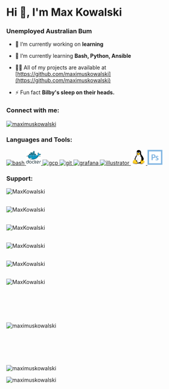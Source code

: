 <h1 align="left">Hi 👋, I'm Max Kowalski</h1>
<h3 align="left">Unemployed Australian Bum</h3>

- 🔭 I’m currently working on **learning**

- 🌱 I’m currently learning **Bash, Python, Ansible**

- 👨‍💻 All of my projects are available at [https://github.com/maximuskowalski](https://github.com/maximuskowalski)

- ⚡ Fun fact **Bilby's sleep on their heads.**

<h3 align="left">Connect with me:</h3>
<p align="left">
<a href="https://dev.to/maximuskowalski" target="blank"><img align="center" src="https://cdn.jsdelivr.net/npm/simple-icons@3.0.1/icons/dev-dot-to.svg" alt="maximuskowalski" height="30" width="40" /></a>
</p>

<h3 align="left">Languages and Tools:</h3>
<p align="left"> <a href="https://www.gnu.org/software/bash/" target="_blank"> <img src="https://www.vectorlogo.zone/logos/gnu_bash/gnu_bash-icon.svg" alt="bash" width="40" height="40"/> </a> <a href="https://www.docker.com/" target="_blank"> <img src="https://raw.githubusercontent.com/devicons/devicon/master/icons/docker/docker-original-wordmark.svg" alt="docker" width="40" height="40"/> </a> <a href="https://cloud.google.com" target="_blank"> <img src="https://www.vectorlogo.zone/logos/google_cloud/google_cloud-icon.svg" alt="gcp" width="40" height="40"/> </a> <a href="https://git-scm.com/" target="_blank"> <img src="https://www.vectorlogo.zone/logos/git-scm/git-scm-icon.svg" alt="git" width="40" height="40"/> </a> <a href="https://grafana.com" target="_blank"> <img src="https://www.vectorlogo.zone/logos/grafana/grafana-icon.svg" alt="grafana" width="40" height="40"/> </a> <a href="https://www.adobe.com/in/products/illustrator.html" target="_blank"> <img src="https://www.vectorlogo.zone/logos/adobe_illustrator/adobe_illustrator-icon.svg" alt="illustrator" width="40" height="40"/> </a> <a href="https://www.linux.org/" target="_blank"> <img src="https://raw.githubusercontent.com/devicons/devicon/master/icons/linux/linux-original.svg" alt="linux" width="40" height="40"/> </a> <a href="https://www.photoshop.com/en" target="_blank"> <img src="https://raw.githubusercontent.com/devicons/devicon/master/icons/photoshop/photoshop-line.svg" alt="photoshop" width="40" height="40"/> </a> </p>

<h3 align="left">Support:</h3>

<p><a href="https://cointr.ee/maxkowalski"> <img align="left" src="https://img.shields.io/badge/Bitcoin-000?style=for-the-badge&logo=bitcoin&logoColor=white" alt="MaxKowalski" /></a></p><br><br>

<p><a href="https://cointr.ee/maxkowalski"> <img align="left" src="https://img.shields.io/badge/Bitcoin%20Cash-0AC18E?style=for-the-badge&logo=Bitcoin%20Cash&logoColor=white" alt="MaxKowalski" /></a></p><br><br>

<p><a href="https://cointr.ee/maxkowalski"> <img align="left" src="https://img.shields.io/badge/dash-008DE4?style=for-the-badge&logo=dash&logoColor=white" alt="MaxKowalski" /></a></p><br><br>

<p><a href="https://cointr.ee/maxkowalski"> <img align="left" src="https://img.shields.io/badge/Ethereum-3C3C3D?style=for-the-badge&logo=Ethereum&logoColor=white" alt="MaxKowalski" /></a></p><br><br>

<p><a href="https://cointr.ee/maxkowalski"> <img align="left" src="https://img.shields.io/badge/monero-FF6600?style=for-the-badge&logo=monero&logoColor=white" alt="MaxKowalski" /></a></p><br><br>

<p><a href="https://www.buymeacoffee.com/MaxKowalski"> <img align="left" src="https://cdn.buymeacoffee.com/buttons/v2/default-yellow.png" height="50" width="210" alt="MaxKowalski" /></a></p><br><br>

<br /> 
<br /> 
<br /> 
<br /> 

<p><img align="left" src="https://github-readme-stats.vercel.app/api/top-langs?username=maximuskowalski&show_icons=true&locale=en&layout=compact&count_private=true&theme=radical" alt="maximuskowalski" /><br></p>
<br /> 
<br /> <br /> 
<br /> 
<p>&nbsp;<img align="left" src="https://github-readme-stats.vercel.app/api?username=maximuskowalski&show_icons=true&locale=en&theme=radical" alt="maximuskowalski" /><br></p>

<p><img align="left" src="https://github-readme-streak-stats.herokuapp.com/?user=maximuskowalski&theme=radical" alt="maximuskowalski" /><br></p>


